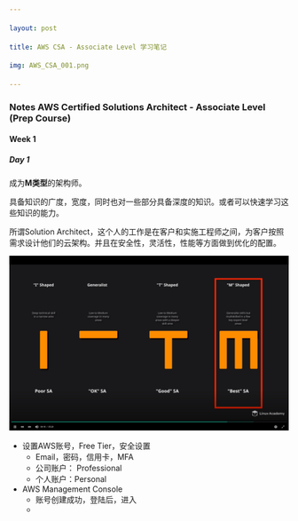 ```yaml
---

layout: post

title: AWS CSA - Associate Level 学习笔记

img: AWS_CSA_001.png

---
```


### Notes AWS Certified Solutions Architect - Associate Level (Prep Course) 

#### Week 1

##### Day 1

成为**M类型**的架构师。

具备知识的广度，宽度，同时也对一些部分具备深度的知识。或者可以快速学习这些知识的能力。

所谓Solution Architect，这个人的工作是在客户和实施工程师之间，为客户按照需求设计他们的云架构。并且在安全性，灵活性，性能等方面做到优化的配置。



![image-20190826140924846](../img/image-20190826140924846.png)



- 设置AWS账号，Free Tier，安全设置
  - Email，密码，信用卡，MFA
  - 公司账户： Professional
  - 个人账户：Personal
- AWS Management Console
  - 账号创建成功，登陆后，进入
  - 